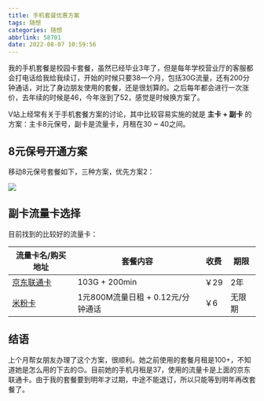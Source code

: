 ```yaml
---
title: 手机套餐优惠方案
tags: 随想
categories: 随想
abbrlink: 58701
date: 2022-08-07 10:59:56
---
```


我的手机套餐是校园卡套餐，虽然已经毕业3年了，但是每年学校营业厅的客服都会打电话给我给我续订，开始的时候只要38一个月，包括30G流量，还有200分钟通话，对比了身边朋友使用的套餐，还是很划算的。之后每年都会进行一次涨价，去年续的时候是46，今年涨到了52，感觉是时候换方案了。

<!--more-->

V站上经常有关于手机套餐方案的讨论，其中比较容易实施的就是 **主卡 + 副卡** 的方案：主卡8元保号，副卡是流量卡，月租在30 ~ 40之间。

## 8元保号开通方案

移动8元保号套餐如下，三种方案，优先方案2：

![](https://fastly.jsdelivr.net/gh/JokerByrant/Images@main/blog/1664244655942b23c4bc7ec2e895b7a79e6a993eb9231.png)

## 副卡流量卡选择
目前找到的比较好的流量卡：

|流量卡名/购买地址|套餐内容|收费|期限|
|--|--|--|--|
|[京东联通卡](https://item.m.jd.com/product/100022822313.html?&utm_source=iosapp&utm_medium=appshare&utm_campaign=t_335139774&utm_term=CopyURL&ad_od=share&utm_user=plusmember&gx=RnFlym4POTKKw9Rc6tE9Bg)|103G + 200min|￥29|2年|
|[米粉卡](https://detail.tmall.com/item.htm?spm=a230r.1.14.41.4576f1915VE2Sm&id=649526504477&ns=1&abbucket=16&skuId=4856585006016)|1元800M流量日租 + 0.12元/分钟通话|￥6|无限期|

## 结语
上个月帮女朋友办理了这个方案，很顺利。她之前使用的套餐月租是100+，不知道她是怎么用的下去的🙃。目前她的手机月租是37，使用的流量卡是上面的京东联通卡。由于我的套餐要到明年才过期，中途不能退订，所以只能等到明年再改套餐了。